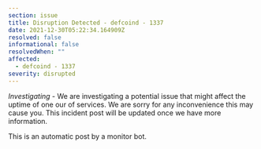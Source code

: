 ```yaml
---
section: issue
title: Disruption Detected - defcoind - 1337
date: 2021-12-30T05:22:34.164909Z
resolved: false
informational: false
resolvedWhen: ""
affected:
  - defcoind - 1337
severity: disrupted
---
```

*Investigating* - We are investigating a potential issue that might affect the uptime of one our of services. We are sorry for any inconvenience this may cause you. This incident post will be updated once we have more information.

This is an automatic post by a monitor bot.
        